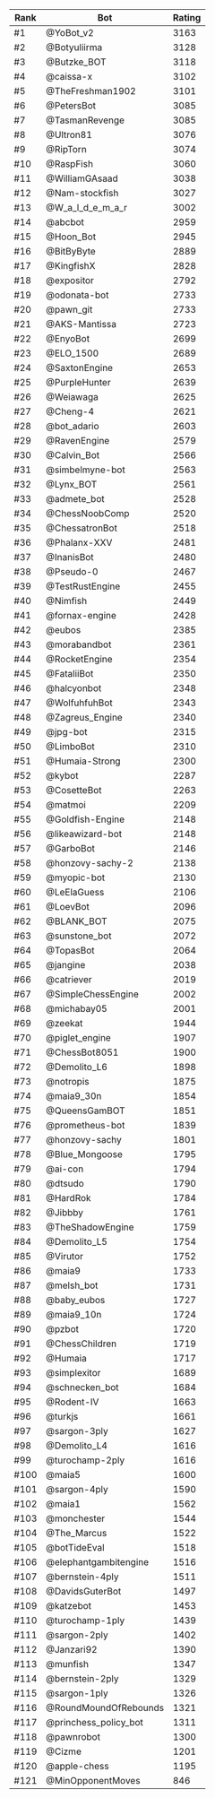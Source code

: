 Rank|Bot|Rating
---|---|---
#1|@YoBot_v2|3163
#2|@Botyuliirma|3128
#3|@Butzke_BOT|3118
#4|@caissa-x|3102
#5|@TheFreshman1902|3101
#6|@PetersBot|3085
#7|@TasmanRevenge|3085
#8|@Ultron81|3076
#9|@RipTorn|3074
#10|@RaspFish|3060
#11|@WilliamGAsaad|3038
#12|@Nam-stockfish|3027
#13|@W_a_l_d_e_m_a_r|3002
#14|@abcbot|2959
#15|@Hoon_Bot|2945
#16|@BitByByte|2889
#17|@KingfishX|2828
#18|@expositor|2792
#19|@odonata-bot|2733
#20|@pawn_git|2733
#21|@AKS-Mantissa|2723
#22|@EnyoBot|2699
#23|@ELO_1500|2689
#24|@SaxtonEngine|2653
#25|@PurpleHunter|2639
#26|@Weiawaga|2625
#27|@Cheng-4|2621
#28|@bot_adario|2603
#29|@RavenEngine|2579
#30|@Calvin_Bot|2566
#31|@simbelmyne-bot|2563
#32|@Lynx_BOT|2561
#33|@admete_bot|2528
#34|@ChessNoobComp|2520
#35|@ChessatronBot|2518
#36|@Phalanx-XXV|2481
#37|@InanisBot|2480
#38|@Pseudo-0|2467
#39|@TestRustEngine|2455
#40|@Nimfish|2449
#41|@fornax-engine|2428
#42|@eubos|2385
#43|@morabandbot|2361
#44|@RocketEngine|2354
#45|@FataliiBot|2350
#46|@halcyonbot|2348
#47|@WolfuhfuhBot|2343
#48|@Zagreus_Engine|2340
#49|@jpg-bot|2315
#50|@LimboBot|2310
#51|@Humaia-Strong|2300
#52|@kybot|2287
#53|@CosetteBot|2263
#54|@matmoi|2209
#55|@Goldfish-Engine|2148
#56|@likeawizard-bot|2148
#57|@GarboBot|2146
#58|@honzovy-sachy-2|2138
#59|@myopic-bot|2130
#60|@LeElaGuess|2106
#61|@LoevBot|2096
#62|@BLANK_BOT|2075
#63|@sunstone_bot|2072
#64|@TopasBot|2064
#65|@jangine|2038
#66|@catriever|2019
#67|@SimpleChessEngine|2002
#68|@michabay05|2001
#69|@zeekat|1944
#70|@piglet_engine|1907
#71|@ChessBot8051|1900
#72|@Demolito_L6|1898
#73|@notropis|1875
#74|@maia9_30n|1854
#75|@QueensGamBOT|1851
#76|@prometheus-bot|1839
#77|@honzovy-sachy|1801
#78|@Blue_Mongoose|1795
#79|@ai-con|1794
#80|@dtsudo|1790
#81|@HardRok|1784
#82|@Jibbby|1761
#83|@TheShadowEngine|1759
#84|@Demolito_L5|1754
#85|@Virutor|1752
#86|@maia9|1733
#87|@melsh_bot|1731
#88|@baby_eubos|1727
#89|@maia9_10n|1724
#90|@pzbot|1720
#91|@ChessChildren|1719
#92|@Humaia|1717
#93|@simplexitor|1689
#94|@schnecken_bot|1684
#95|@Rodent-IV|1663
#96|@turkjs|1661
#97|@sargon-3ply|1627
#98|@Demolito_L4|1616
#99|@turochamp-2ply|1616
#100|@maia5|1600
#101|@sargon-4ply|1590
#102|@maia1|1562
#103|@monchester|1544
#104|@The_Marcus|1522
#105|@botTideEval|1518
#106|@elephantgambitengine|1516
#107|@bernstein-4ply|1511
#108|@DavidsGuterBot|1497
#109|@katzebot|1453
#110|@turochamp-1ply|1439
#111|@sargon-2ply|1402
#112|@Janzari92|1390
#113|@munfish|1347
#114|@bernstein-2ply|1329
#115|@sargon-1ply|1326
#116|@RoundMoundOfRebounds|1321
#117|@princhess_policy_bot|1311
#118|@pawnrobot|1300
#119|@Cizme|1201
#120|@apple-chess|1195
#121|@MinOpponentMoves|846
